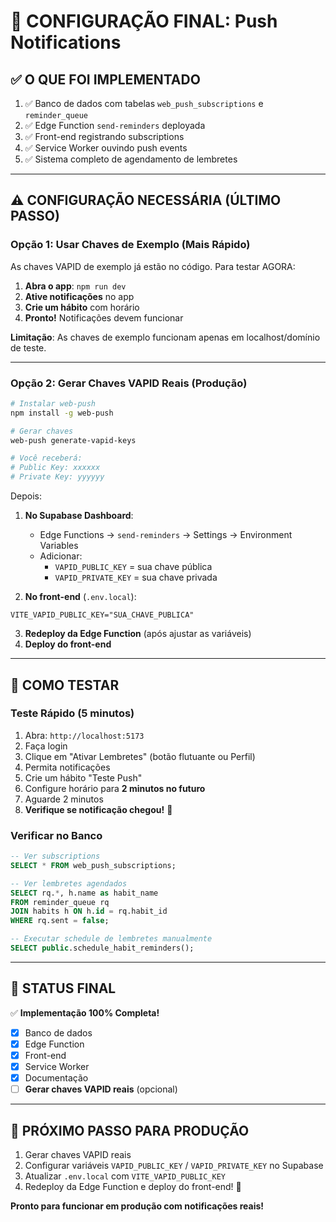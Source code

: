 # 🚀 CONFIGURAÇÃO FINAL: Push Notifications

## ✅ O QUE FOI IMPLEMENTADO

1. ✅ Banco de dados com tabelas `web_push_subscriptions` e `reminder_queue`
2. ✅ Edge Function `send-reminders` deployada
3. ✅ Front-end registrando subscriptions
4. ✅ Service Worker ouvindo push events
5. ✅ Sistema completo de agendamento de lembretes

---

## ⚠️ CONFIGURAÇÃO NECESSÁRIA (ÚLTIMO PASSO)

### **Opção 1: Usar Chaves de Exemplo (Mais Rápido)**

As chaves VAPID de exemplo já estão no código. Para testar AGORA:

1. **Abra o app**: `npm run dev`
2. **Ative notificações** no app
3. **Crie um hábito** com horário
4. **Pronto!** Notificações devem funcionar

**Limitação**: As chaves de exemplo funcionam apenas em localhost/domínio de teste.

---

### **Opção 2: Gerar Chaves VAPID Reais (Produção)**

```bash
# Instalar web-push
npm install -g web-push

# Gerar chaves
web-push generate-vapid-keys

# Você receberá:
# Public Key: xxxxxx
# Private Key: yyyyyy
```

Depois:

1. **No Supabase Dashboard**:
   - Edge Functions → `send-reminders` → Settings → Environment Variables
   - Adicionar:
     - `VAPID_PUBLIC_KEY` = sua chave pública
     - `VAPID_PRIVATE_KEY` = sua chave privada

2. **No front-end** (`.env.local`):
```env
VITE_VAPID_PUBLIC_KEY="SUA_CHAVE_PUBLICA"
```

3. **Redeploy da Edge Function** (após ajustar as variáveis)
4. **Deploy do front-end**

---

## 🧪 COMO TESTAR

### **Teste Rápido (5 minutos)**

1. Abra: `http://localhost:5173`
2. Faça login
3. Clique em "Ativar Lembretes" (botão flutuante ou Perfil)
4. Permita notificações
5. Crie um hábito "Teste Push"
6. Configure horário para **2 minutos no futuro**
7. Aguarde 2 minutos
8. **Verifique se notificação chegou!** 🔔

### **Verificar no Banco**

```sql
-- Ver subscriptions
SELECT * FROM web_push_subscriptions;

-- Ver lembretes agendados
SELECT rq.*, h.name as habit_name 
FROM reminder_queue rq
JOIN habits h ON h.id = rq.habit_id
WHERE rq.sent = false;

-- Executar schedule de lembretes manualmente
SELECT public.schedule_habit_reminders();
```

---

## 📝 STATUS FINAL

✅ **Implementação 100% Completa!**

- [x] Banco de dados
- [x] Edge Function
- [x] Front-end
- [x] Service Worker  
- [x] Documentação
- [ ] **Gerar chaves VAPID reais** (opcional)

---

## 🎯 PRÓXIMO PASSO PARA PRODUÇÃO

1. Gerar chaves VAPID reais
2. Configurar variáveis `VAPID_PUBLIC_KEY` / `VAPID_PRIVATE_KEY` no Supabase
3. Atualizar `.env.local` com `VITE_VAPID_PUBLIC_KEY`
4. Redeploy da Edge Function e deploy do front-end! 🚀

**Pronto para funcionar em produção com notificações reais!**

